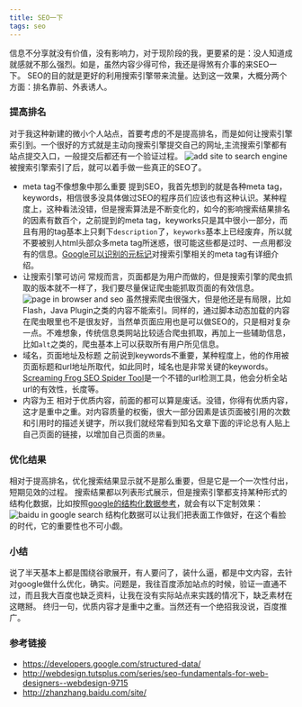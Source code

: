 ```yaml
---
title: SEO一下
tags: seo
---
```


信息不分享就没有价值，没有影响力，对于现阶段的我，更要紧的是：没人知道成就感就不那么强烈。如是，虽然内容少得可伶，我还是得煞有介事的来SEO一下。
SEO的目的就是更好的利用搜索引擎带来流量。达到这一效果，大概分两个方面：排名靠前、外表诱人。

### 提高排名
对于我这种新建的微小个人站点，首要考虑的不是提高排名，而是如何让搜索引擎索引到。一个很好的方式就是主动向搜索引擎提交自己的网址,主流搜索引擎都有站点提交入口，一般提交后都还有一个验证过程。
![add site to search engine]({{site.cnd}}/images/seo/add-site.png)
被搜索引擎索引了后，就可以着手做一些真正的SEO了。
- meta tag不像想象中那么重要
提到SEO，我首先想到的就是各种meta tag，keywords，相信很多没具体做过SEO的程序员们应该也有这种认识。某种程度上，这种看法没错，但是搜索算法是不断变化的，如今的影响搜索结果排名的因素有数百个，之前提到的meta tag，keyworks只是其中很小一部分，而且有用的tag基本上只剩下`description`了，`keyworks`基本上已经废弃，所以就不要被别人html头部众多meta tag所迷惑，很可能这些都是过时、一点用都没有的信息。[Google可以识别的元标记](https://support.google.com/webmasters/answer/79812?hl=zh-Hans&ref_topic=4617741)对搜索引擎相关的meta tag有详细介绍。
- 让搜索引擎可访问
常规而言，页面都是为用户而做的，但是搜索引擎的爬虫抓取的版本就不一样了，我们要尽量保证爬虫能抓取页面的有效信息。
![page in browser and seo]({{site.cnd}}/images/seo/site-comparison.png)
虽然搜索爬虫很强大，但是他还是有局限，比如Flash，Java Plugin之类的内容不能索引。同样的，通过脚本动态加载的内容在爬虫眼里也不是很友好，当然单页面应用也是可以做SEO的，只是相对复杂一点。不难想象，传统信息类网站比较适合爬虫抓取，再加上一些辅助信息，比如`alt`之类的，爬虫基本上可以获取所有用户所见信息。
- 域名，页面地址及标题
之前说到keywords不重要，某种程度上，他的作用被页面标题和url地址所取代，如此同时，域名也是非常关键的keywords。[Screaming Frog SEO Spider Tool](http://www.screamingfrog.co.uk/seo-spider/)是一个不错的url检测工具，他会分析全站url的有效性，长度等。
- 内容为王
相对于优质内容，前面的都可以算是废话。没错，你得有优质内容，这才是重中之重。对内容质量的权衡，很大一部分因素是该页面被引用的次数和引用时的描述关键字，所以我们就经常看到知名文章下面的评论总有人贴上自己页面的链接，以增加自己页面的`质量`。

### 优化结果
相对于提高排名，优化搜索结果显示就不是那么重要，但是它是一个一次性付出，短期见效的过程。
搜索结果都以列表形式展示，但是搜索引擎都支持某种形式的结构化数据，比如按照[google的结构化数据参考](https://developers.google.com/structured-data/?hl=en&rd=1)，就会有以下定制效果：
![baidu in google search]({{site.cnd}}/images/seo/baidu-in-google-search.png)
结构化数据可以让我们把表面工作做好，在这个看脸的时代，它的重要性也不可小觑。

### 小结
说了半天基本上都是围绕谷歌展开，有人要问了，装什么逼，都是中文内容，去针对google做什么优化，确实。问题是，我往百度添加站点的时候，验证一直通不过，而且我大百度也缺乏资料，让我在没有实际站点来实践的情况下，缺乏素材在这瞎掰。
终归一句，优质内容才是重中之重。当然还有一个绝招我没说，百度推广。

### 参考链接
- https://developers.google.com/structured-data/
- http://webdesign.tutsplus.com/series/seo-fundamentals-for-web-designers--webdesign-9715
- http://zhanzhang.baidu.com/site/
